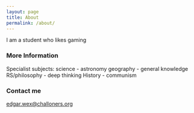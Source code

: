 ```yaml
---
layout: page
title: About
permalink: /about/
---
```


I am a student who likes gaming 

### More Information

Specialist subjects:
science - astronomy
geography - general knowledge
RS/philosophy - deep thinking
History - communism

### Contact me

edgar.wex@challoners.org
